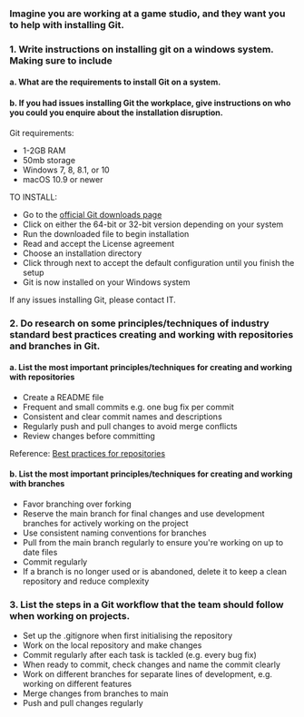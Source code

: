 ### Imagine you are working at a game studio, and they want you to help with installing Git. 
### 1.	Write instructions on installing git on a windows system. Making sure to include
#### a.	What are the requirements to install Git on a system.
#### b.	If you had issues installing Git the workplace, give instructions on who you could you enquire about the installation disruption.
Git requirements:
- 1-2GB RAM
- 50mb storage
- Windows 7, 8, 8.1, or 10
- macOS 10.9 or newer

TO INSTALL:
- Go to the [official Git downloads page](https://git-scm.com/downloads/win)
- Click on either the 64-bit or 32-bit version depending on your system
- Run the downloaded file to begin installation
- Read and accept the License agreement
- Choose an installation directory
- Click through next to accept the default configuration until you finish the setup
- Git is now installed on your Windows system

If any issues installing Git, please contact IT.
### 2.	Do research on some principles/techniques of industry standard best practices creating and working with repositories and branches in Git. 
#### a.	List the most important principles/techniques for creating and working with repositories
- Create a README file
- Frequent and small commits e.g. one bug fix per commit
- Consistent and clear commit names and descriptions
- Regularly push and pull changes to avoid merge conflicts
- Review changes before committing

Reference: [Best practices for repositories](https://docs.github.com/en/repositories/creating-and-managing-repositories/best-practices-for-repositories)
#### b.	List the most important principles/techniques for creating and working with branches
- Favor branching over forking
- Reserve the main branch for final changes and use development branches for actively working on the project
- Use consistent naming conventions for branches
- Pull from the main branch regularly to ensure you're working on up to date files
- Commit regularly
- If a branch is no longer used or is abandoned, delete it to keep a clean repository and reduce complexity
### 3.	List the steps in a Git workflow that the team should follow when working on projects.
- Set up the .gitignore when first initialising the repository
- Work on the local repository and make changes
- Commit regularly after each task is tackled (e.g. every bug fix)
- When ready to commit, check changes and name the commit clearly
- Work on different branches for separate lines of development, e.g. working on different features
- Merge changes from branches to main
- Push and pull changes regularly

